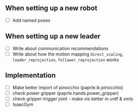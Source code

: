 ## When setting up a new robot
- [ ] Add named poses

## When setting up a new leader
- [ ] Write about communication recommendations
- [ ] Write about how the motion mapping `direct_scaling`, `leader_reprojection`, `follower_reprojection` works

## Implementation
- [ ] Make better import of pinocchio (paprle.ik.pinocchio)
- [ ] check power gripper (paprle.hands.power_gripper)
- [ ] check gripper-trigger joint - make vis better in urdf & xmls
- [ ] IsaacGym